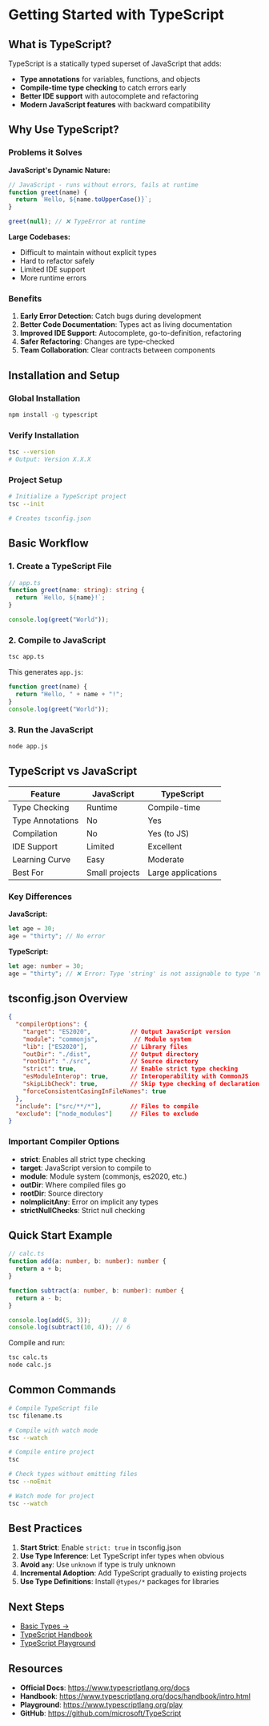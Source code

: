 # Getting Started with TypeScript

## What is TypeScript?

TypeScript is a statically typed superset of JavaScript that adds:
- **Type annotations** for variables, functions, and objects
- **Compile-time type checking** to catch errors early
- **Better IDE support** with autocomplete and refactoring
- **Modern JavaScript features** with backward compatibility

## Why Use TypeScript?

### Problems it Solves

**JavaScript's Dynamic Nature:**
```javascript
// JavaScript - runs without errors, fails at runtime
function greet(name) {
  return `Hello, ${name.toUpperCase()}`;
}

greet(null); // ❌ TypeError at runtime
```

**Large Codebases:**
- Difficult to maintain without explicit types
- Hard to refactor safely
- Limited IDE support
- More runtime errors

### Benefits

1. **Early Error Detection**: Catch bugs during development
2. **Better Code Documentation**: Types act as living documentation
3. **Improved IDE Support**: Autocomplete, go-to-definition, refactoring
4. **Safer Refactoring**: Changes are type-checked
5. **Team Collaboration**: Clear contracts between components

## Installation and Setup

### Global Installation

```bash
npm install -g typescript
```

### Verify Installation

```bash
tsc --version
# Output: Version X.X.X
```

### Project Setup

```bash
# Initialize a TypeScript project
tsc --init

# Creates tsconfig.json
```

## Basic Workflow

### 1. Create a TypeScript File

```typescript
// app.ts
function greet(name: string): string {
  return `Hello, ${name}!`;
}

console.log(greet("World"));
```

### 2. Compile to JavaScript

```bash
tsc app.ts
```

This generates `app.js`:

```javascript
function greet(name) {
  return "Hello, " + name + "!";
}
console.log(greet("World"));
```

### 3. Run the JavaScript

```bash
node app.js
```

## TypeScript vs JavaScript

| Feature | JavaScript | TypeScript |
|---------|-----------|------------|
| Type Checking | Runtime | Compile-time |
| Type Annotations | No | Yes |
| Compilation | No | Yes (to JS) |
| IDE Support | Limited | Excellent |
| Learning Curve | Easy | Moderate |
| Best For | Small projects | Large applications |

### Key Differences

**JavaScript:**
```javascript
let age = 30;
age = "thirty"; // No error
```

**TypeScript:**
```typescript
let age: number = 30;
age = "thirty"; // ❌ Error: Type 'string' is not assignable to type 'number'
```

## tsconfig.json Overview

```json
{
  "compilerOptions": {
    "target": "ES2020",           // Output JavaScript version
    "module": "commonjs",          // Module system
    "lib": ["ES2020"],            // Library files
    "outDir": "./dist",           // Output directory
    "rootDir": "./src",           // Source directory
    "strict": true,               // Enable strict type checking
    "esModuleInterop": true,      // Interoperability with CommonJS
    "skipLibCheck": true,         // Skip type checking of declaration files
    "forceConsistentCasingInFileNames": true
  },
  "include": ["src/**/*"],        // Files to compile
  "exclude": ["node_modules"]     // Files to exclude
}
```

### Important Compiler Options

- **strict**: Enables all strict type checking
- **target**: JavaScript version to compile to
- **module**: Module system (commonjs, es2020, etc.)
- **outDir**: Where compiled files go
- **rootDir**: Source directory
- **noImplicitAny**: Error on implicit any types
- **strictNullChecks**: Strict null checking

## Quick Start Example

```typescript
// calc.ts
function add(a: number, b: number): number {
  return a + b;
}

function subtract(a: number, b: number): number {
  return a - b;
}

console.log(add(5, 3));      // 8
console.log(subtract(10, 4)); // 6
```

Compile and run:

```bash
tsc calc.ts
node calc.js
```

## Common Commands

```bash
# Compile TypeScript file
tsc filename.ts

# Compile with watch mode
tsc --watch

# Compile entire project
tsc

# Check types without emitting files
tsc --noEmit

# Watch mode for project
tsc --watch
```

## Best Practices

1. **Start Strict**: Enable `strict: true` in tsconfig.json
2. **Use Type Inference**: Let TypeScript infer types when obvious
3. **Avoid `any`**: Use `unknown` if type is truly unknown
4. **Incremental Adoption**: Add TypeScript gradually to existing projects
5. **Use Type Definitions**: Install `@types/*` packages for libraries

## Next Steps

- [Basic Types →](./02-basic-types.md)
- [TypeScript Handbook](https://www.typescriptlang.org/docs/handbook/intro.html)
- [TypeScript Playground](https://www.typescriptlang.org/play)

## Resources

- **Official Docs**: https://www.typescriptlang.org/docs
- **Handbook**: https://www.typescriptlang.org/docs/handbook/intro.html
- **Playground**: https://www.typescriptlang.org/play
- **GitHub**: https://github.com/microsoft/TypeScript
